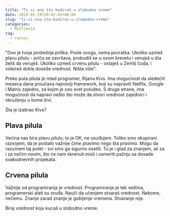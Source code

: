 ```yaml
---
title: "Ti si ono što kodiraš u slobodno vreme"
date: 2019-05-19T20:42:43+00:00
slug: "ti-si-ono-sto-kodiras-u-slobodno-vreme"
categories:
  - Mišljenja
tag:
  - razvoj
---
```


"Ovo je tvoja poslednja prilika. Posle ovoga, nema povratka. Ukoliko uzmeš plavu pilulu - priča se završava, probudiš se u svom krevetu i veruješ u šta želiš da veruješ. Ukoliko uzmeš crvenu pilulu - ostaješ u Zemlji čuda, i videćeš dokle doseže vrednost. Ništa više".
<!--more-->
Preko puta pilula je mlad programer, Rijanu Kivs. Ima mogućnost da sledećih meseca dana proučava najnoviji framework, koji su napravili Netflix, Google i Matrix zajedno, za kojim je ceo svet poludeo. S druge strane, ima mogućnost da napravi nešto što može da stvori vrednost zajednici i okruženju u kome živi.

Šta je izabrao Kivs?

## Plava pilula

Većina nas bira plavu pilulu; to je OK, ne osuđujem. Toliko smo okupirani razvojem, da je postalo važnije čime pravimo nego šta pravimo. Mogu da razumem taj polet - svi smo ga sigurno osetili. Tu je i glad za znanjem, ali za i za nečim novim, što će nam skrenuti misli i usmeriti pažnju sa dosade svakodnevnih projekata.


## Crvena pilula

Važnije od programiranja je vrednost. Programiranje je tek veština, programerski alati su oruđa. Nauči da učenjem stvaraš vrednost. Nekome, nečemu. Znanje zarad znanje je gubljenje vremena. Stvaranje nije.

Biraj vrednost koju kucaš u slobodno vreme.
